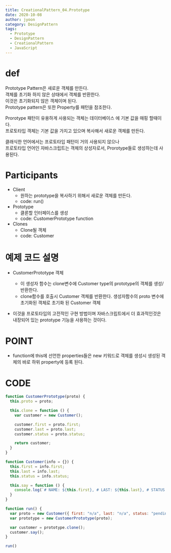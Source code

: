 ```yaml
---
title: CreationalPattern_04.Prototype
date: 2020-10-08
author: jyoon
category: DesignPattern
tags:
  - Prototype
  - DesignPattern
  - CreationalPattern
  - JavaScript
---
```


# def
Prototype Pattern은 새로운 객체를 만든다.   
객체를 초기화 하지 않은 상태에서 객체를 반환한다.   
이것은 초기화되지 않은 객체이며 된다.  
Prototype pattern은 또한 Property를 패턴을 참조한다.  

Prorotype 패턴이 유용하게 사용되는 객체는 데이터베이스 에 기본 값을 매핑 할때이다.   
프로토타입 객체는 기본 값을 가지고 있으며 복사해서 새로운 객체를 만든다.  

클래식한 언어에서는 프로토타입 패턴이 거의 사용되지 않으나  
프로토타입 언어인 자바스크립트는 객체의 상성자로서, Prorotype들로 생성하는데 사용된다.
  

# Participants
  * Client
    - 원하는 prototype을 복사하기 위해서 새로운 객체를 만든다.
    - code: run()
  * Prototype
    - 클론할 인터페이스를 생성
    - code: CustomerPrototype function
  * Clones
    - Clone될 객체
    - code: Customer

# 예제 코드 설명
  * CustomerPrototype 객체
    - 이 생성자 함수는 clone변수에 Customer type의 prototype의 객체를 생성/ 반환한다.
    - clone함수를 호출시 Customer 객체를 반환한다. 
      생성자함수의 proto 변수에 초기화된 객체로 초기화 된 Customer 객체

  * 이것을 프로토타입의 고전적인 구현 방법이며 
      자바스크립트에서 더 효과적인것은 내장되어 있는 prototype 기능을 사용하는 것이다. 
  
# POINT
  * function에 this에 선언한 properties들은 
    new 키워드로 객체를 생성시 생성된 객체의 바로 하위 property에 등록 된다.

# CODE
```js
function CustomerPrototype(proto) {
  this.proto = proto;

  this.clone = function () {
    var customer = new Customer();

    customer.first = proto.first;
    customer.last = proto.last;
    customer.status = proto.status;

    return customer;
  }
}

function Customer(info = {}) {
  this.first = info.first;
  this.last = info.last;
  this.status = info.status;

  this.say = function () {
    console.log(`# NAME: ${this.first}, # LAST: ${this.last}, # STATUS: ${this.status}`)
  }
}

function run() {
  var proto = new Customer({ first: "n/a", last: "n/a", status: "pending" });
  var prototype = new CustomerPrototype(proto);

  var customer = prototype.clone();
  customer.say();
}

run()
```